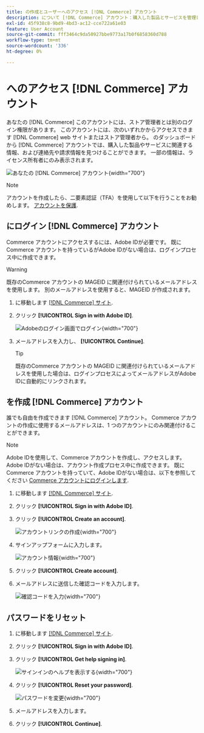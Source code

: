 ```yaml
---
title: の作成とユーザーへのアクセス [!DNL Commerce] アカウント
description: について [!DNL Commerce] アカウント：購入した製品とサービスを管理します。
exl-id: 45f938c8-9bd9-4bd3-ac12-cce722a61e03
feature: User Account
source-git-commit: fff3464c9da50927bbe9773a17b0f6858360d788
workflow-type: tm+mt
source-wordcount: '336'
ht-degree: 0%

---
```



# へのアクセス [!DNL Commerce] アカウント

あなたの [!DNL Commerce] このアカウントには、ストア管理者とは別のログイン権限があります。 このアカウントには、次のいずれかからアクセスできます [!DNL Commerce] web サイトまたはストア管理者から。 のダッシュボードから [!DNL Commerce] アカウントでは、購入した製品やサービスに関連する情報、および連絡先や請求情報を見つけることができます。 一部の情報は、ライセンス所有者にのみ表示されます。

![あなたの [!DNL Commerce] アカウント](./assets/home-acct.png){width="700"}

>[!NOTE]
>
>アカウントを作成したら、二要素認証（TFA）を使用して以下を行うことをお勧めします。 [アカウントを保護](commerce-account-secure.md).

## にログイン [!DNL Commerce] アカウント

Commerce アカウントにアクセスするには、Adobe IDが必要です。 既にCommerce アカウントを持っているがAdobe IDがない場合は、ログインプロセス中に作成できます。

>[!WARNING]
>
>既存のCommerce アカウントの MAGEID に関連付けられているメールアドレスを使用します。 別のメールアドレスを使用すると、MAGEID が作成されます。

1. に移動します [[!DNL Commerce] サイト](https://account.magento.com/customer/account/login/).

1. クリック **[!UICONTROL Sign in with Adobe ID]**.

   ![Adobeのログイン画面でログイン](./assets/sign-in-with-adobe.png){width="700"}

1. メールアドレスを入力し、 **[!UICONTROL Continue]**.

   >[!TIP]
   >
   >既存のCommerce アカウントの MAGEID に関連付けられているメールアドレスを使用した場合は、ログインプロセスによってメールアドレスがAdobe IDに自動的にリンクされます。

## を作成 [!DNL Commerce] アカウント

誰でも自由を作成できます [!DNL Commerce] アカウント。 Commerce アカウントの作成に使用するメールアドレスは、1 つのアカウントにのみ関連付けることができます。

>[!NOTE]
>
>Adobe IDを使用して、Commerce アカウントを作成し、アクセスします。 Adobe IDがない場合は、アカウント作成プロセス中に作成できます。 既にCommerce アカウントを持っていて、Adobe IDがない場合は、以下を参照してください [Commerce アカウントにログインします](#log-in-to-your-dnl-commerce-account).

1. に移動します [[!DNL Commerce] サイト](https://account.magento.com/customer/account/login/).

1. クリック **[!UICONTROL Sign in with Adobe ID]**.

1. クリック **[!UICONTROL Create an account]**.

   ![アカウントリンクの作成](./assets/account-create-link.png){width="700"}

1. サインアップフォームに入力します。

   ![アカウント情報](./assets/account-create.png){width="700"}

1. クリック **[!UICONTROL Create account]**.

1. メールアドレスに送信した確認コードを入力します。

   ![確認コードを入力](./assets/verification-code.png){width="700"}

## パスワードをリセット

1. に移動します [[!DNL Commerce] サイト](https://account.magento.com/customer/account/login/).

1. クリック **[!UICONTROL Sign in with Adobe ID]**.

1. クリック **[!UICONTROL Get help signing in]**.

   ![サインインのヘルプを表示する](./assets/sign-in-get-help.png){width="700"}

1. クリック **[!UICONTROL Reset your password]**.

   ![パスワードを変更](./assets/change-password.png){width="700"}

1. メールアドレスを入力します。

1. クリック **[!UICONTROL Continue]**.
